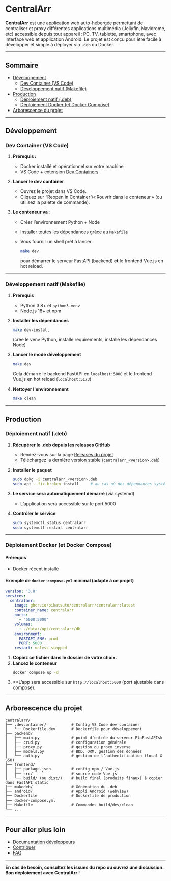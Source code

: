 # CentralArr

**CentralArr** est une application web auto-hébergée permettant de centraliser et proxy différentes applications multimédia (Jellyfin, Navidrome, etc) accessible depuis tout appareil : PC, TV, tablette, smartphone, avec interface web et application Android.
Le projet est conçu pour être facile à développer et simple à déployer via `.deb` ou Docker.

---

## Sommaire

- [Développement](#développement)
  - [Dev Container (VS Code)](#dev-container-vs-code)
  - [Développement natif (Makefile)](#développement-natif-makefile)
- [Production](#production)
  - [Déploiement natif (.deb)](#déploiement-natif-deb)
  - [Déploiement Docker (et Docker Compose)](#déploiement-docker-et-docker-compose)
- [Arborescence du projet](#arborescence-du-projet)

---

## Développement

### Dev Container (VS Code)

1. **Prérequis :**

   - Docker installé et opérationnel sur votre machine
   - VS Code + extension [Dev Containers](https://marketplace.visualstudio.com/items?itemName=ms-vscode-remote.remote-containers)
2. **Lancer le dev container**

   - Ouvrez le projet dans VS Code.
   - Cliquez sur “Reopen in Container”/« Rouvrir dans le conteneur » (ou utilisez la palette de commande).
3. **Le conteneur va :**

   - Créer l’environnement Python + Node
   - Installer toutes les dépendances grâce au `Makefile`
   - Vous fournir un shell prêt à lancer :
     ```sh
     make dev
     ```

     pour démarrer le serveur FastAPI (backend) **et** le frontend Vue.js en hot reload.

---

### Développement natif (Makefile)

1. **Prérequis**

   - Python 3.8+ et `python3-venv`
   - Node.js 18+ et npm
2. **Installer les dépendances**

   ```sh
   make dev-install
   ```

   (crée le venv Python, installe requirements, installe les dépendances Node)
3. **Lancer le mode développement**

   ```sh
   make dev
   ```

   Cela démarre le backend FastAPI en `localhost:5000`
   et le frontend Vue.js en hot reload (`localhost:5173`)
4. **Nettoyer l'environnement**

   ```sh
   make clean
   ```

---

## Production

### Déploiement natif (.deb)

1. **Récupérer le .deb depuis les releases GitHub**

   - Rendez-vous sur la page [Releases du projet](https://github.com/pikatsuto/centralarr/releases)
   - Téléchargez la dernière version stable (`centralarr_<version>.deb`)
2. **Installer le paquet**

   ```sh
   sudo dpkg -i centralarr_<version>.deb
   sudo apt --fix-broken install     # au cas où des dépendances systèmes sont requises
   ```
3. **Le service sera automatiquement démarré** (via systemd)

   - L’application sera accessible sur le port 5000
4. **Contrôler le service**

   ```sh
   sudo systemctl status centralarr
   sudo systemctl restart centralarr
   ```

---

### Déploiement Docker (et Docker Compose)

#### Prérequis

- Docker récent installé

#### Exemple de `docker-compose.yml` minimal (adapté à ce projet)

```yaml
version: '3.8'
services:
  centralarr:
    image: ghcr.io/pikatsuto/centralarr/centralarr:latest
    container_name: centralarr
    ports:
      - "5000:5000"
    volumes:
      - ./data:/opt/centralarr/db
    environment:
      FASTAPI_ENV: prod
      PORT: 5000
    restart: unless-stopped
```

1. **Copiez ce fichier dans le dossier de votre choix.**
2. **Lancez le conteneur**
   ```sh
   docker compose up -d
   ```
3. **L’app sera accessible sur `http://localhost:5000` (port ajustable dans compose).

---

## Arborescence du projet

```
centralarr/
├── .devcontainer/           # Config VS Code dev container
│   └── Dockerfile.dev       # Dockerfile pour développement
├── backend/
│   ├── main.py              # point d’entrée du serveur FlaFastAPIsk
│   ├── crud.py              # configuration générale
│   ├── proxy.py             # gestion du proxy inverse
│   ├── models.py            # BDD, ORM, gestion des données
│   └── auth.py              # gestion de l’authentification (local & SSO)
├── frontend/
│   ├── package.json         # config npm / Vue.js
│   ├── src/                 # source code Vue.js
│   └── build/ (ou dist/)    # build final (produits finaux) à copier dans FastAPI static
├── makedeb/                 # Génération du .deb
├── android/                 # Appli Android (webview)
├── Dockerfile               # Dockerfile de production
├── docker-compose.yml   
├── Makefile                 # Commandes build/dev/clean
└── ...
```

---

## Pour aller plus loin

- [Documentation développeurs](docs/)
- [Contribuer](CONTRIBUTING.md)
- [FAQ](docs/FAQ.md)

---

**En cas de besoin, consultez les issues du repo ou ouvrez une discussion.
Bon déploiement avec CentralArr !**
